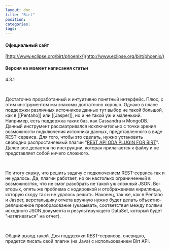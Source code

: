 ```yaml
---
layout: doc
title: "Birt"
position: 
categories: 
tags: 
---
```


#### Официальный сайт

[http://www.eclipse.org/birt/phoenix/](http://www.eclipse.org/birt/phoenix/)

#### Версия на момент написания статьи

4.3.1

 

Достаточно проработанный и интуитивно понятный интерфейс. Плюс, с этим инструментом мы знакомы достаточно хорошо. Однако в плане поддержки различных источников данных тут выбор не такой большой, как в [[Pentaho]] или [[Jasper]], но и не такой уж и маленький. Например, есть поддержка таких баз, как Cassandra и MongoDB. Данный инструмент рассматривался исключительно с точки зрения возможности подключения источника данных, представленного в виде REST-сервиса. Для того, чтобы это сделать, нужно установить свободно распростаняемый плагин "[REST API ODA PLUGIN FOR BIRT](http://developer.actuate.com/community/devshare/_/designing-birt-reports/1561-rest-api-oda-plugin-for-birt)". Далее все делается по инструкции, которая прилагается к файлу и не представляет собой ничего сложного.

 

По итогу скажу, что решить задачу с подключением REST-сервиса так и не удалось. Да, плагин работает, но он настолько ограниченный в возможностях, что не смог разобрать не такой уж сложный JSON. Во-вторых, опять же проблема с кодировкой и отображением кириллицы, которую сходу так и не удалось решить. Наконец, так же, как в Pentaho и Jasper, верстальщику отчета вручную нужно будет делать объектно-реляционное преобразование (указывать, соответствия между полями исходного JSON документа и результирующего DataSet, который будет "натягиваться" на отчет).

 

Общий вывод такой. Для поддержки REST-сервисов, очевидно, придется писать свой плагин (на Java) с использованием Birt API.

